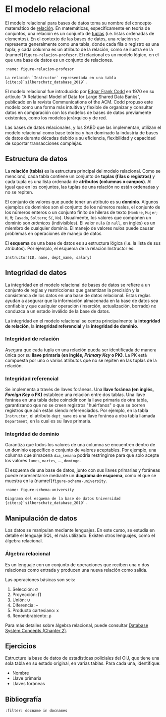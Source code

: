 # El modelo relacional
El modelo relacional para bases de datos toma su nombre del concepto matemático de [relación](https://es.wikipedia.org/wiki/Relaci%C3%B3n_matem%C3%A1tica). En matemáticas, específicamente en teoría de conjuntos, una relación es un conjunto de [tuplas](https://es.wikipedia.org/wiki/Tupla) (i.e. listas ordenadas de elementos). En el contexto de las bases de datos, una relación se representa generalmente como una tabla, donde cada fila o registro es una tupla, y cada columna es un atributo de la relación, como se ilustra en la {numref}`figure-relacion-profesor`. El relacional es un modelo lógico, en el que una base de datos es un conjunto de relaciones.

```{figure} img/relacion-profesor.png
:name: figure-relacion-profesor

La relación `Instructor` representada en una tabla {cite:p}`silberschatz_database_2019`.
```

El modelo relacional fue introducido por [Edgar Frank Codd](https://es.wikipedia.org/wiki/Edgar_Frank_Codd) en 1970 en su artículo "A Relational Model of Data for Large Shared Data Banks", publicado en la revista Communications of the ACM. Codd propuso este modelo como una forma más intuitiva y flexible de organizar y consultar datos en comparación con los modelos de bases de datos previamente existentes, como los modelos jerárquico y de red.

Las bases de datos relacionales, y los SABD que las implementan, utilizan el modelo relacional como base teórica y han dominado la industria de bases de datos durante décadas debido a su eficiencia, flexibilidad y capacidad de soportar transacciones complejas.

## Estructura de datos
La **relación (tabla)** es la estructura principal del modelo relacional. Como se mencionó, cada tabla contiene un conjunto de **tuplas (filas o registros)** y cada tupla es una lista ordenada de **atributos (columnas o campos)**. Al igual que en los conjuntos, las tuplas de una relación no están ordenadas y no se repiten.

El conjunto de valores que puede tener un atributo es su **dominio**. Algunos ejemplos de dominios son el conjunto de los números reales, el conjunto de los números enteros o un conjunto finito de hileras de texto (`Hombre`, `Mujer`; `H`, `M`; `Casado`, `Soltero`; `Sí`, `No`). Usualmente, los valores que componen un dominio son *atómicos* (indivisibles). El valor `nulo` (o `null`, en inglés) es un miembro de cualquier dominio. El manejo de valores nulos puede causar problemas en operaciones de manejo de datos.

El **esquema** de una base de datos es su estructura lógica (i.e. la lista de sus atributos). Por ejemplo, el esquema de la relación Instructor es:

`Instructor(ID, name, dept_name, salary)`

## Integridad de datos
La integridad en el modelo relacional de bases de datos se refiere a un conjunto de reglas y restricciones que garantizan la precisión y la consistencia de los datos en una base de datos relacional. Estas reglas ayudan a asegurar que la información almacenada en la base de datos sea confiable y que cualquier operación (inserción, actualización, borrado) no conduzca a un estado inválido de la base de datos.

La integridad en el modelo relacional se centra principalmente la **integridad de relación**, la **integridad referencial** y la **integridad de dominio**.

### Integridad de relación
Asegura que cada tupla en una relación pueda ser identificada de manera única por su **llave primaria (en inglés, *Primary Key* o PK)**. La PK está compuesta por uno o varios atributos que no se repiten en las tuplas de la relación.

### Integridad referencial
Se implementa a través de llaves foráneas. Una **llave foránea (en inglés, *Foreign Key* o FK)** establece una relación entre dos tablas. Una llave foránea en una tabla debe coincidir con la llave primaria de otra tabla, garantizando que no se creen registros "huérfanos" o que se borren registros que aún están siendo referenciados. Por ejemplo, en la tabla `Instructor`, el atributo `dept_name` es una llave foránea a otra tabla llamada `Department`, en la cual es su llave primaria.

### Integridad de dominio
Garantiza que todos los valores de una columna se encuentren dentro de un dominio específico o conjunto de valores aceptables. Por ejemplo, una columna que almacena `dia_semana` podría restringirse para que solo acepte los valores `lunes`, `martes`, ..., `domingo`.

El esquema de una base de datos, junto con sus llaves primarias y foráneas puede representarse mediante un **diagrama de esquema**, como el que se muestra en la {numref}`figure-schema-university`.

```{figure} img/schema-university.png
:name: figure-schema-university

Diagrama del esquema de la base de datos Universidad {cite:p}`silberschatz_database_2019`.
```

## Manipulación de datos
Los datos se manipulan mediante lenguajes. En este curso, se estudia en detalle el lenguaje SQL, el más utilizado. Existen otros lenguajes, como el álgebra relacional.

### Álgebra relacional
Es un lenguaje con un conjunto de operaciones que reciben una o dos relaciones como entrada y producen una nueva relación como salida.

Las operaciones básicas son seis:

1. Selección: σ
2. Proyección: ∏
3. Unión: ∪
4. Diferencia: –
5. Producto cartesiano: x
6. Renombrabiento: ρ

Para más detalles sobre álgebra relacional, puede consultar [Database System Concepts (Chapter 2)](https://www.db-book.com/slides-dir/PDF-dir/ch2.pdf).

## Ejercicios
Estructure la base de datos de estadísticas policiales del OIJ, que tiene una sola tabla en su estado original, en varias tablas. Para cada una, identifique:

- Nombre
- Llave primaria
- Llaves foráneas

## Bibliografía
```{bibliography}
:filter: docname in docnames
```
